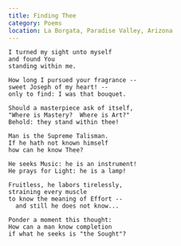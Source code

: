 ```yaml
---
title: Finding Thee
category: Poems
location: La Borgata, Paradise Valley, Arizona
---
```


    I turned my sight unto myself
    and found You
    standing within me.

    How long I pursued your fragrance --
    sweet Joseph of my heart! --
    only to find: I was that bouquet.

    Should a masterpiece ask of itself,
    "Where is Mastery?  Where is Art?"
    Behold: they stand within thee!

    Man is the Supreme Talisman.
    If he hath not known himself
    how can he know Thee?

    He seeks Music: he is an instrument!
    He prays for Light: he is a lamp!

    Fruitless, he labors tirelessly,
    straining every muscle
    to know the meaning of Effort --
      and still he does not know...

    Ponder a moment this thought:
    How can a man know completion
    if what he seeks is "the Sought"?


